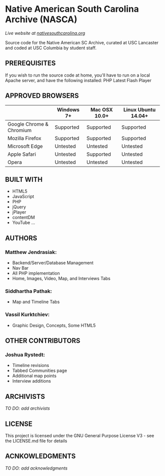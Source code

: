 # Native American South Carolina Archive (NASCA)
*Live website at [nativesouthcarolina.org](https://www.nativesouthcarolina.org)*

Source code for the Native American SC Archive, curated at USC Lancaster and coded at USC Columbia by student staff.

## PREREQUISITES

If you wish to run the source code at home, you'll have to run on a local Apache server, and have the following installed:
PHP
Latest Flash Player

## APPROVED BROWSERS

|                          | Windows 7+ | Mac OSX 10.0+ | Linux Ubuntu 14.04+ |
|--------------------------|------------|---------------|---------------------|
| Google Chrome & Chromium | Supported  |   Supported   |     Supported       |
| Mozilla Firefox          | Supported  |   Supported   |     Supported       |
| Microsoft Edge           |  Untested  |   Untested    |      Untested       |
| Apple Safari             |  Untested  |   Supported   |      Untested       |
| Opera                    |  Untested  |   Untested    |      Untested       |

## BUILT WITH

- HTML5
- JavaScript
- PHP
- jQuery
- jPlayer
- contentDM
- YouTube
...

## AUTHORS

### Matthew Jendrasiak:

- Backend/Server/Database Management
- Nav Bar
- All PHP implementation
- Home, Images, Video, Map, and Interviews Tabs

### Siddhartha Pathak:

- Map and Timeline Tabs
	
### Vassil Kurktchiev:

- Graphic Design, Concepts, Some HTML5

## OTHER CONTRIBUTORS

### Joshua Rystedt:

- Timeline revisions
- Tabbed Communities page
- Additional map points
- Interview additions

## ARCHIVISTS

*TO DO: add archivists*

## LICENSE

This project is licensed under the GNU General Purpose License V3 - see the LICENSE.md file for details

## ACNKOWLEDGMENTS 

*TO DO: add acknowledgments*
